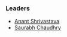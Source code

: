### Leaders
* [Anant Shrivastava](mailto://anant.shrivastava@owasp.org)
* [Saurabh Chaudhry](mailto://saurabh.chaudhary@owasp.org)


